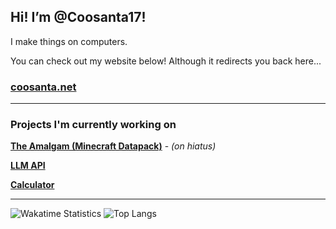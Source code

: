 
## Hi! I’m @Coosanta17!

I make things on computers.

You can check out my website below! Although it redirects you back here...

### [coosanta.net](https://www.coosanta.net/)

***

### Projects I'm currently working on
**[The Amalgam (Minecraft Datapack)](https://github.com/Coosanta17/Amalgam)** - *(on hiatus)*

**[LLM API](https://github.com/Coosanta17/LLM-API)**

**[Calculator](https://github.com/Coosanta17/Java-Calculator)**

***

<!---
**discord server:**
https://discord.gg/hDQGrCWaPJ
--->


<!---
Coosanta17/Coosanta17 is a ✨ special ✨ repository because its `README.md` (this file) appears on your GitHub profile.
You can click the Preview link to take a look at your changes.
--->

![Wakatime Statistics](https://github-readme-stats.vercel.app/api/wakatime?username=U078TMYQM9R&api_domain=waka.hackclub.com&custom_title=This%20Week%27s%20WakaTime%20Stats&layout=compact&langs_count=6)
![Top Langs](https://github-readme-stats.vercel.app/api/top-langs/?username=Coosanta17&layout=compact&exclude_repo=MinecraftPlus-Custom-Panoramas,Coosanta17.github.io)

<!---
![Coosanta's GitHub stats](https://github-readme-stats.vercel.app/api?username=Coosanta17&show_icons=true&theme=transparent)
--->
